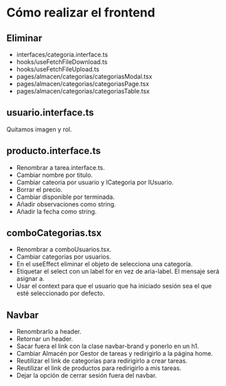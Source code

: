 # Cómo realizar el frontend

## Eliminar

- interfaces/categoria.interface.ts
- hooks/useFetchFileDownload.ts
- hooks/useFetchFileUpload.ts
- pages/almacen/categorias/categoriasModal.tsx
- pages/almacen/categorias/categoriasPage.tsx
- pages/almacen/categorias/categoriasTable.tsx

## usuario.interface.ts

Quitamos imagen y rol.

## producto.interface.ts

- Renombrar a tarea.interface.ts.
- Cambiar nombre por titulo.
- Cambiar cateoria por usuario y ICategoria por IUsuario.
- Borrar el precio.
- Cambiar disponible por terminada.
- Añadir observaciones como string.
- Añadir la fecha como string.

## comboCategorias.tsx

- Renombrar a comboUsuarios.tsx.
- Cambiar categorias por usuarios.
- En el useEffect eliminar el objeto de selecciona una categoría.
- Etiquetar el select con un label for en vez de aria-label. El mensaje será asignar a.
- Usar el context para que el usuario que ha iniciado sesión sea el que esté seleccionado por defecto.

## Navbar

- Renombrarlo a header.
- Retornar un header.
- Sacar fuera el link con la clase navbar-brand y ponerlo en un h1.
- Cambiar Almacén por Gestor de tareas y redirigirlo a la página home.
- Reutilizar el link de categorías para redirigirlo a crear tareas.
- Reutilizar el link de productos para redirigirlo a mis tareas.
- Dejar la opción de cerrar sesión fuera del navbar.
